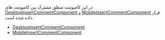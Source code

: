 <div class="dp-doc-container"">

<div class="dp-doc-tags">

<div class="mobile-version"></div>
<div class="desktop-version"></div>
<div class="no-template"></div>

</div>

<div class="dp-doc-body">


در این کامپوننت منطق مشترک بین کامپوننت های
 [DesktopInsertCommentComponent](DesktopInsertCommentComponent.html#readme)
و
 [MobileInsertCommentComponent](MobileInsertCommentComponent.html#readme)
قرار داده شده است.

</div>

<div class="dp-doc-links">

<div class="children"></div>

+ [DesktopInsertCommentComponent](DesktopInsertCommentComponent.html#readme)
+ [MobileInsertCommentComponent](MobileInsertCommentComponent.html#readme)


</div>


</div> 



